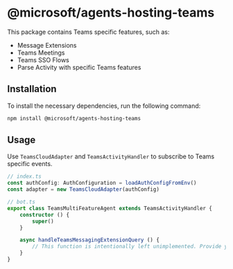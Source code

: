 # @microsoft/agents-hosting-teams

This package contains Teams specific features, such as:

- Message Extensions
- Teams Meetings 
- Teams SSO Flows
- Parse Activity with specific Teams features

## Installation

To install the necessary dependencies, run the following command:

```bash
npm install @microsoft/agents-hosting-teams
```

## Usage

Use `TeamsCloudAdapter` and `TeamsActivityHandler` to subscribe to Teams specific events.

```ts
// index.ts
const authConfig: AuthConfiguration = loadAuthConfigFromEnv()
const adapter = new TeamsCloudAdapter(authConfig)
```

```ts
// bot.ts
export class TeamsMultiFeatureAgent extends TeamsActivityHandler {
    constructor () {
        super()
    }

    async handleTeamsMessagingExtensionQuery () {
        // This function is intentionally left unimplemented. Provide your own implementation.
    }
}
```